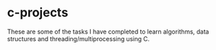 # c-projects

These are some of the tasks I have completed to learn algorithms, data structures and threading/multiprocessing using C.
